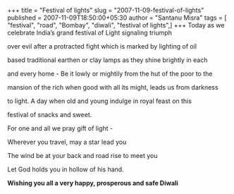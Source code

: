 +++
title = "Festival of lights"
slug = "2007-11-09-festival-of-lights"
published = 2007-11-09T18:50:00+05:30
author = "Santanu Misra"
tags = [ "festival", "road", "Bombay", "diwali", "festival of lights",]
+++
Today as we celebrate India’s grand festival of Light signaling triumph
over evil after a protracted fight which is marked by lighting of oil
based traditional earthen or clay lamps as they shine brightly in each
and every home - Be it lowly or mightily from the hut of the poor to the
mansion of the rich when good with all its might, leads us from darkness
to light. A day when old and young indulge in royal feast on this
festival of snacks and sweet.

For one and all we pray gift of light -  
Wherever you travel, may a star lead you  
The wind be at your back and road rise to meet you  
Let God holds you in hollow of his hand.

**Wishing you all a very happy, prosperous and safe Diwali**
